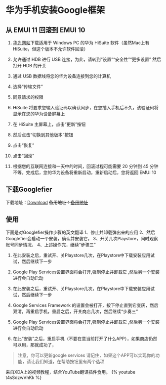# 华为手机安装Google框架

## 从 EMUI 11 回滚到 EMUI 10
1. [华为网站](https://consumer.huawei.com/en/support/hisuite/)下载适用于 Windows PC 的华为 HiSuite 软件（虽然Mac上有HiSuite，但这个版本不允许软件回滚）

2.  允许通过 HDB 进行 USB 连接，为此，请转到“设置”“安全性”“更多设置” 然后打开 HDB 的开关
3.  通过 USB 数据线将您的华为设备连接到您的计算机
4.  选择“传输文件”
5.  同意请求的权限
6.  HiSuite 将要求您输入验证码以确认同步，在您插入手机后不久，该验证码将显示在您的华为设备屏幕上
7.  在 HiSuite 主屏幕上，点击“更新”按钮
8.  然后点击“切换到其他版本”按钮
9.  点击“恢复”
10.  点击“回滚”
11.  根据您的互联网连接和一天中的时间，回滚过程可能需要 20 分钟到 45 分钟不等。完成后，您的华为设备将重新启动，重新启动后，您将返回 EMUI 10

## 下载Googlefier
下载地址：[Download](https://www.apkmirror.com/apk/bender_007/googlefier/googlefier-1-release/googlefier-1-android-apk-download/)
~~备用地址：[备用地址](Googlefier.apk)~~

## 使用
下面是对Googlefier操作步骤的英文翻译
1、停止并卸载弹出来的应用
2、然后Googlefier会启动一个安装，确认并安装它，
3、开关几次Playstore，同时观察账号同步情况，
4、上述操作完，继续“步骤三”


1. 在此安装之后，重试开、关Playstore几次，在Playstore中下载安装应用试试，然后继续下一步

2. Google Play Services设置界面将会打开,强制停止并卸载它 ,然后另一个安装进行会自动启动

3. 在此安装之后，重试开、关Playstore几次，在Playstore中下载安装应用试试，然后继续下一步

4. Google Services Framework 的设置会被打开，按下停止直到它变灰，然后双清，再重启手机，重启之后，开关商店几次，然后继续“步奏三”

5. Google Play Services设置界面将会打开,强制停止并卸载它 ,然后另一个安装进行会自动启动

6. 在此“安装”之后，重启手机（不要在意当前打开了什么APP），如果商店仍然可以用，那就成功了，

>注意，你可以更新google services
>请记住，如果这个APP可以实现你的功能，请让我们知道，在帮助按钮里有两个选项


来自XDA上的视频教程，结合YouTube翻译插件食用。
{% youtube t4sSdzwVhKk %}

